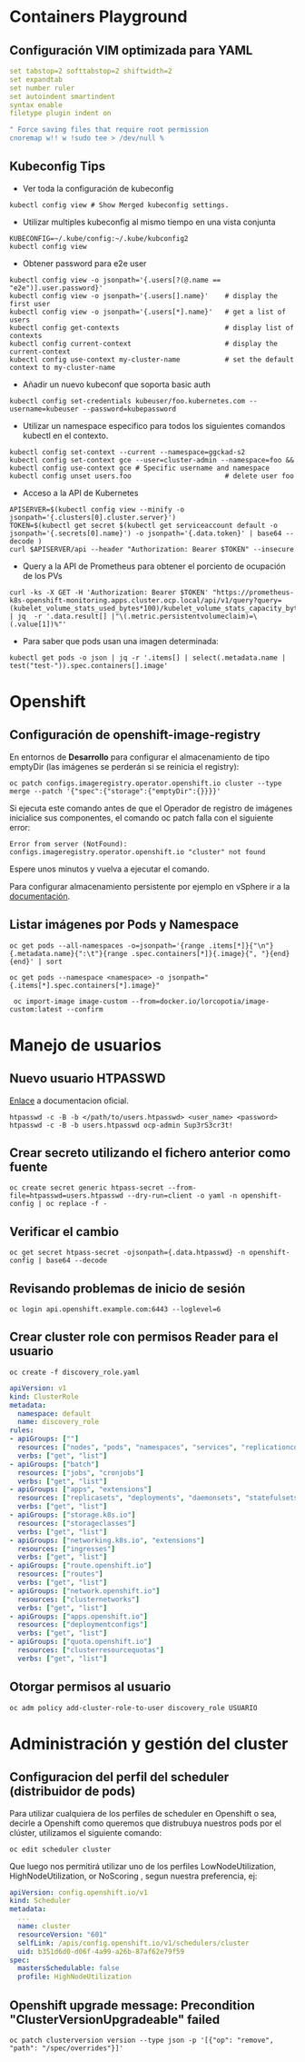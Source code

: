 # Containers Playground

## Configuración VIM optimizada para YAML

```yaml
set tabstop=2 softtabstop=2 shiftwidth=2
set expandtab
set number ruler
set autoindent smartindent
syntax enable
filetype plugin indent on

" Force saving files that require root permission 
cnoremap w!! w !sudo tee > /dev/null %
```

## Kubeconfig Tips
- Ver toda la configuración de kubeconfig
```shell
kubectl config view # Show Merged kubeconfig settings.
```

- Utilizar multiples kubeconfig al mismo tiempo en una vista conjunta
```shell
KUBECONFIG=~/.kube/config:~/.kube/kubconfig2 
kubectl config view
```

- Obtener password para e2e user
```shell
kubectl config view -o jsonpath='{.users[?(@.name == "e2e")].user.password}'
kubectl config view -o jsonpath='{.users[].name}'    # display the first user
kubectl config view -o jsonpath='{.users[*].name}'   # get a list of users
kubectl config get-contexts                          # display list of contexts 
kubectl config current-context                       # display the current-context
kubectl config use-context my-cluster-name           # set the default context to my-cluster-name
```

- Añadir un nuevo kubeconf que soporta basic auth
```shell
kubectl config set-credentials kubeuser/foo.kubernetes.com --username=kubeuser --password=kubepassword
```
- Utilizar un namespace especifico para todos los siguientes comandos kubectl en el contexto.
```shell
kubectl config set-context --current --namespace=ggckad-s2
kubectl config set-context gce --user=cluster-admin --namespace=foo && kubectl config use-context gce # Specific username and namespace
kubectl config unset users.foo                       # delete user foo
```

- Acceso a la API de Kubernetes
```shell
APISERVER=$(kubectl config view --minify -o jsonpath='{.clusters[0].cluster.server}')
TOKEN=$(kubectl get secret $(kubectl get serviceaccount default -o jsonpath='{.secrets[0].name}') -o jsonpath='{.data.token}' | base64 --decode )
curl $APISERVER/api --header "Authorization: Bearer $TOKEN" --insecure
```

- Query a la API de Prometheus para obtener el porciento de ocupación de los PVs
```shell
curl -ks -X GET -H 'Authorization: Bearer $TOKEN' "https://prometheus-k8s-openshift-monitoring.apps.cluster.ocp.local/api/v1/query?query=(kubelet_volume_stats_used_bytes*100)/kubelet_volume_stats_capacity_bytes" | jq  -r '.data.result[] |"\(.metric.persistentvolumeclaim)=\(.value[1])%"'
```

- Para saber que pods usan una imagen determinada:
```shell
kubectl get pods -o json | jq -r '.items[] | select(.metadata.name | test("test-")).spec.containers[].image'
```

# Openshift
## Configuración de openshift-image-registry
En entornos de **Desarrollo** para configurar el almacenamiento de tipo emptyDir (las imágenes se perderán si se reinicia el registry):
```shell
oc patch configs.imageregistry.operator.openshift.io cluster --type merge --patch '{"spec":{"storage":{"emptyDir":{}}}}'
```
Si ejecuta este comando antes de que el Operador de registro de imágenes inicialice sus componentes, el comando oc patch falla con el siguiente error:

```shell
Error from server (NotFound): configs.imageregistry.operator.openshift.io "cluster" not found
```
Espere unos minutos y vuelva a ejecutar el comando.

Para configurar almacenamiento persistente por ejemplo en vSphere ir a la [documentación](https://access.redhat.com/documentation/es-es/openshift_container_platform/4.12/html/registry/setting-up-and-configuring-the-registry#registry-configuring-storage-vsphere_configuring-registry-storage-vsphere).

## Listar imágenes por Pods y Namespace
```shell
oc get pods --all-namespaces -o=jsonpath='{range .items[*]}{"\n"}{.metadata.name}{":\t"}{range .spec.containers[*]}{.image}{", "}{end}{end}' | sort

oc get pods --namespace <namespace> -o jsonpath="{.items[*].spec.containers[*].image}"

 oc import-image image-custom --from=docker.io/lorcopotia/image-custom:latest --confirm
```

# Manejo de usuarios
## Nuevo usuario HTPASSWD
[Enlace](https://docs.openshift.com/container-platform/4.12/authentication/identity_providers/configuring-htpasswd-identity-provider.html) a documentacion oficial.
```shell
htpasswd -c -B -b </path/to/users.htpasswd> <user_name> <password>
htpasswd -c -B -b users.htpasswd ocp-admin Sup3rS3cr3t!
```

## Crear secreto utilizando el fichero anterior como fuente
```shell
oc create secret generic htpass-secret --from-file=htpasswd=users.htpasswd --dry-run=client -o yaml -n openshift-config | oc replace -f -
```

## Verificar el cambio
```shell
oc get secret htpass-secret -ojsonpath={.data.htpasswd} -n openshift-config | base64 --decode
```

## Revisando problemas de inicio de sesión
```shell
oc login api.openshift.example.com:6443 --loglevel=6
```

## Crear cluster role con permisos Reader para el usuario 
```shell
oc create -f discovery_role.yaml
```

```yaml
apiVersion: v1
kind: ClusterRole
metadata:
  namespace: default
  name: discovery_role
rules:
- apiGroups: [""]
  resources: ["nodes", "pods", "namespaces", "services", "replicationcontrollers", "persistentvolumes", "persistentvolumeclaims", "resourcequotas", "configmaps", "serviceaccounts"]
  verbs: ["get", "list"]
- apiGroups: ["batch"]
  resources: ["jobs", "cronjobs"]
  verbs: ["get", "list"]
- apiGroups: ["apps", "extensions"]
  resources: ["replicasets", "deployments", "daemonsets", "statefulsets"]
  verbs: ["get", "list"]
- apiGroups: ["storage.k8s.io"]
  resources: ["storageclasses"]
  verbs: ["get", "list"]
- apiGroups: ["networking.k8s.io", "extensions"]
  resources: ["ingresses"]
  verbs: ["get", "list"]
- apiGroups: ["route.openshift.io"]
  resources: ["routes"]
  verbs: ["get", "list"]
- apiGroups: ["network.openshift.io"]
  resources: ["clusternetworks"]
  verbs: ["get", "list"]
- apiGroups: ["apps.openshift.io"]
  resources: ["deploymentconfigs"]
  verbs: ["get", "list"]
- apiGroups: ["quota.openshift.io"]
  resources: ["clusterresourcequotas"]
  verbs: ["get", "list"]
```

## Otorgar permisos al usuario
```shell
oc adm policy add-cluster-role-to-user discovery_role USUARIO
```

# Administración y gestión del cluster
## Configuracion del perfil del scheduler (distribuidor de pods)
Para utilizar cualquiera de los perfiles de scheduler en Openshift o sea, decirle a Openshift como queremos que distrubuya nuestros pods por el clúster, utilizamos el siguiente comando:
```shell
oc edit scheduler cluster
```

Que luego nos permitirá utilizar uno de los perfiles LowNodeUtilization, HighNodeUtilization, or NoScoring , segun nuestra preferencia, ej:
```yaml
apiVersion: config.openshift.io/v1
kind: Scheduler
metadata:
  ...
  name: cluster
  resourceVersion: "601"
  selfLink: /apis/config.openshift.io/v1/schedulers/cluster
  uid: b351d6d0-d06f-4a99-a26b-87af62e79f59
spec:
  mastersSchedulable: false
  profile: HighNodeUtilization
```


## Openshift upgrade message: Precondition "ClusterVersionUpgradeable" failed
```shell
oc patch clusterversion version --type json -p '[{"op": "remove", "path": "/spec/overrides"}]'
```

